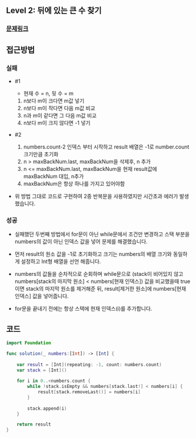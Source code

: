 ## Level 2: 뒤에 있는 큰 수 찾기 

### [문제링크](https://school.programmers.co.kr/learn/courses/30/lessons/154539#qna)  
 
## 접근방법

### 실패
- #1
    - 현재 수 = n, 뒷 수 = m
    1. n보다 m이 크다면 m값 넣기
    2. n보다 m이 작다면 다음 m값 비교 
    3. n과 m이 같다면 그 다음 m값 비교
    4. n보다 m이 크지 않다면 -1 넣기

- #2
    1. numbers.count-2 인덱스 부터 시작하고 result 배열은 -1로 number.count 크기만큼 초기화
    2. n > maxBackNum.last, maxBackNum을 삭제후, n 추가
    3. n <= maxBackNum.last, maxBackNum을 현재 result값에 maxBackNum 대입, n추가
    4. maxBackNum은 항상 하나를 가지고 있어야함 
    
- 위 방법 그대로 코드로 구현하여 2중 반복문을 사용하였지만 시간초과 에러가 발생했습니다.

### 성공 
- 실패했던 두번째 방법에서 for문이 아닌 while문에서 조건만 변경하고 스택 부분을 numbers의 값이 아닌 인덱스 값을 넣어 문제를 해결했습니다.

- 먼저 result의 원소 값을 -1로 초기화하고 크기는 numbers의 배열 크기와 동일하게 설정하고 Int형 배열을 선언 해줍니다.

- numbers의 값들을 순차적으로 순회하며 while문으로 (stack이 비어있지 않고 numbers[stack의 마지막 원소] < numbers[현재 인덱스]) 값을 비교했을때 true이면 stack의 마지막 원소를 제거해준 뒤, result[제거한 원소]에 numbers[현재 인덱스] 값을 넣어줍니다.
- for문을 끝내기 전에는 항상 스택에 현재 인덱스(i)를 추가합니다.

## 코드

```Swift
import Foundation

func solution(_ numbers:[Int]) -> [Int] {
     
    var result = [Int](repeating: -1, count: numbers.count)
    var stack = [Int]()
    
    for i in 0..<numbers.count {
        while !stack.isEmpty && numbers[stack.last!] < numbers[i] {
            result[stack.removeLast()] = numbers[i]
        }
        
        stack.append(i)
    }

    return result
}
```
